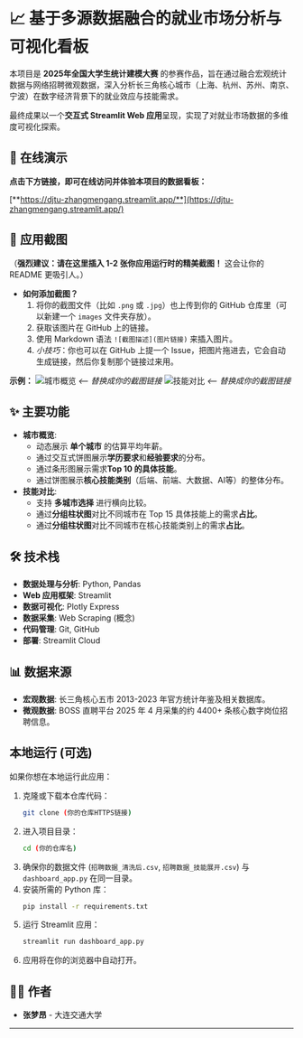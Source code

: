 # 📈 基于多源数据融合的就业市场分析与可视化看板

本项目是 **2025年全国大学生统计建模大赛** 的参赛作品，旨在通过融合宏观统计数据与网络招聘微观数据，深入分析长三角核心城市（上海、杭州、苏州、南京、宁波）在数字经济背景下的就业效应与技能需求。

最终成果以一个**交互式 Streamlit Web 应用**呈现，实现了对就业市场数据的多维度可视化探索。

## 🚀 在线演示

**点击下方链接，即可在线访问并体验本项目的数据看板：**

[**https://djtu-zhangmengang.streamlit.app/**](https://djtu-zhangmengang.streamlit.app/)

## 📸 应用截图

（**强烈建议：请在这里插入 1-2 张你应用运行时的精美截图！** 这会让你的 README 更吸引人。）

* **如何添加截图？**
    1.  将你的截图文件（比如 `.png` 或 `.jpg`）也上传到你的 GitHub 仓库里（可以新建一个 `images` 文件夹存放）。
    2.  获取该图片在 GitHub 上的链接。
    3.  使用 Markdown 语法 `![截图描述](图片链接)` 来插入图片。
    4.  *小技巧*：你也可以在 GitHub 上提一个 Issue，把图片拖进去，它会自动生成链接，然后你复制那个链接过来用。

**示例：**
![城市概览](images/overview.png)  *<-- 替换成你的截图链接*
![技能对比](images/comparison.png)  *<-- 替换成你的截图链接*

## ✨ 主要功能

* **城市概览**:
    * 动态展示 **单个城市** 的估算平均年薪。
    * 通过交互式饼图展示**学历要求**和**经验要求**的分布。
    * 通过条形图展示需求**Top 10 的具体技能**。
    * 通过饼图展示**核心技能类别**（后端、前端、大数据、AI等）的整体分布。
* **技能对比**:
    * 支持 **多城市选择** 进行横向比较。
    * 通过**分组柱状图**对比不同城市在 Top 15 具体技能上的需求**占比**。
    * 通过**分组柱状图**对比不同城市在核心技能类别上的需求**占比**。

## 🛠️ 技术栈

* **数据处理与分析**: Python, Pandas
* **Web 应用框架**: Streamlit
* **数据可视化**: Plotly Express
* **数据采集**: Web Scraping (概念)
* **代码管理**: Git, GitHub
* **部署**: Streamlit Cloud

## 📊 数据来源

* **宏观数据**: 长三角核心五市 2013-2023 年官方统计年鉴及相关数据库。
* **微观数据**: BOSS 直聘平台 2025 年 4 月采集的约 4400+ 条核心数字岗位招聘信息。

## 本地运行 (可选)

如果你想在本地运行此应用：

1.  克隆或下载本仓库代码：
    ```bash
    git clone (你的仓库HTTPS链接)
    ```
2.  进入项目目录：
    ```bash
    cd (你的仓库名)
    ```
3.  确保你的数据文件 (`招聘数据_清洗后.csv`, `招聘数据_技能展开.csv`) 与 `dashboard_app.py` 在同一目录。
4.  安装所需的 Python 库：
    ```bash
    pip install -r requirements.txt
    ```
5.  运行 Streamlit 应用：
    ```bash
    streamlit run dashboard_app.py
    ```
6.  应用将在你的浏览器中自动打开。

## 🧑‍💻 作者

* **张梦昂** - 大连交通大学

---
